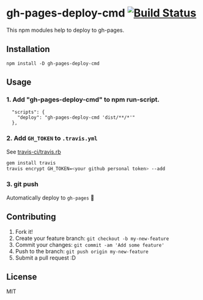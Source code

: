 # gh-pages-deploy-cmd [![Build Status](https://travis-ci.org/azu/gh-pages-deploy-cmd.svg?branch=master)](https://travis-ci.org/azu/gh-pages-deploy-cmd)

This npm modules help to deploy to gh-pages.

## Installation

    npm install -D gh-pages-deploy-cmd

## Usage

### 1. Add "gh-pages-deploy-cmd" to npm run-script.

```
  "scripts": {
    "deploy": "gh-pages-deploy-cmd 'dist/**/*'"
  },
```

### 2. Add `GH_TOKEN` to `.travis.yml`

See [travis-ci/travis.rb](https://github.com/travis-ci/travis.rb "travis-ci/travis.rb")

```sh
gem install travis
travis encrypt GH_TOKEN=<your github personal token> --add
```

### 3. git push

Automatically deploy to `gh-pages` :tada:

## Contributing

1. Fork it!
2. Create your feature branch: `git checkout -b my-new-feature`
3. Commit your changes: `git commit -am 'Add some feature'`
4. Push to the branch: `git push origin my-new-feature`
5. Submit a pull request :D

## License

MIT